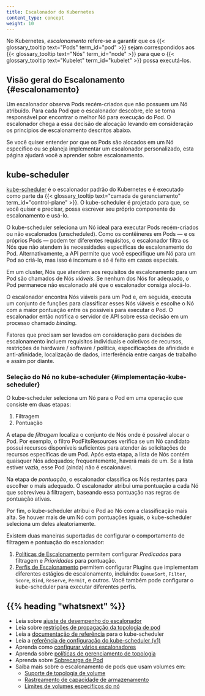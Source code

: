 ```yaml
---
title: Escalonador do Kubernetes
content_type: concept
weight: 10
---
```


<!-- overview -->

No Kubernetes, _escalonamento_ refere-se a garantir que os {{< glossary_tooltip text="Pods" term_id="pod" >}} 
sejam correspondidos aos {{< glossary_tooltip text="Nós" term_id="node" >}} 
para que o {{< glossary_tooltip text="Kubelet" term_id="kubelet" >}} 
possa executá-los.

<!-- body -->

## Visão geral do Escalonamento {#escalonamento}

Um escalonador observa Pods recém-criados que não possuem um Nó atribuído. 
Para cada Pod que o escalonador descobre, ele se torna responsável por 
encontrar o melhor Nó para execução do Pod. O escalonador chega a essa decisão 
de alocação levando em consideração os princípios de escalonamento descritos abaixo.

Se você quiser entender por que os Pods são alocados em um Nó específico 
ou se planeja implementar um escalonador personalizado, esta página ajudará você a 
aprender sobre escalonamento.

## kube-scheduler

[kube-scheduler](/docs/reference/command-line-tools-reference/kube-scheduler/)
é o escalonador padrão do Kubernetes e é executado como parte da 
{{< glossary_tooltip text="camada de gerenciamento" term_id="control-plane" >}}.
O kube-scheduler é projetado para que, se você quiser e precisar, possa
escrever seu próprio componente de escalonamento e usá-lo.

O kube-scheduler seleciona um Nó ideal para executar Pods recém-criados ou não 
escalonados (unscheduled). Como os contêineres em Pods — e os próprios Pods — podem 
ter diferentes requisitos, o escalonador filtra os Nós que não atendem às necessidades 
específicas de escalonamento do Pod. Alternativamente, a API permite que você especifique 
um Nó para um Pod ao criá-lo, mas isso é incomum e só é feito em casos especiais.

Em um cluster, Nós que atendem aos requisitos de escalonamento para um Pod são chamados 
de Nós _viáveis_. Se nenhum dos Nós for adequado, o Pod permanece não escalonado até 
que o escalonador consiga alocá-lo.

O escalonador encontra Nós viáveis para um Pod e, em seguida, executa um conjunto de 
funções para classificar esses Nós viáveis e escolhe o Nó com a maior pontuação entre 
os possíveis para executar o Pod. O escalonador então notifica o servidor de API sobre essa 
decisão em um processo chamado _binding_.

Fatores que precisam ser levados em consideração para decisões de escalonamento incluem 
requisitos individuais e coletivos de recursos, restrições de hardware / software / política, 
especificações de afinidade e anti-afinidade, localização de dados, interferência entre cargas de trabalho 
e assim por diante.

### Seleção do Nó no kube-scheduler {#implementação-kube-scheduler}

O kube-scheduler seleciona um Nó para o Pod em uma operação que consiste em duas etapas:

1. Filtragem
1. Pontuação

A etapa de _filtragem_ localiza o conjunto de Nós onde é possível alocar o Pod. Por exemplo, 
o filtro PodFitsResources verifica se um Nó candidato possui recursos disponíveis suficientes 
para atender às solicitações de recursos específicas de um Pod. Após esta etapa, a lista de 
Nós contém quaisquer Nós adequados; frequentemente, haverá mais de um. Se a lista estiver 
vazia, esse Pod (ainda) não é escalonável.

Na etapa de _pontuação_, o escalonador classifica os Nós restantes para escolher o mais 
adequado. O escalonador atribui uma pontuação a cada Nó que sobreviveu à filtragem, baseando 
essa pontuação nas regras de pontuação ativas.

Por fim, o kube-scheduler atribui o Pod ao Nó com a classificação mais alta. Se houver mais 
de um Nó com pontuações iguais, o kube-scheduler seleciona um deles aleatoriamente.

Existem duas maneiras suportadas de configurar o comportamento de filtragem e pontuação do escalonador:

1. [Políticas de Escalonamento](/docs/reference/scheduling/policies) permitem configurar _Predicados_ 
para filtragem e _Prioridades_ para pontuação.
2. [Perfis de Escalonamento](/docs/reference/scheduling/config/#profiles) permitem configurar Plugins 
que implementam diferentes estágios de escalonamento, incluindo: `QueueSort`, `Filter`, `Score`, 
`Bind`, `Reserve`, `Permit`, e outros. Você também pode configurar o kube-scheduler para executar 
diferentes perfis.

## {{% heading "whatsnext" %}}

* Leia sobre [ajuste de desempenho do escalonador](/docs/concepts/scheduling-eviction/scheduler-perf-tuning/)
* Leia sobre [restrições de propagação da topologia de pod](/docs/concepts/scheduling-eviction/topology-spread-constraints/)
* Leia a [documentação de referência](/docs/reference/command-line-tools-reference/kube-scheduler/) para o kube-scheduler
* Leia a [referência de configuração do kube-scheduler (v1)](/docs/reference/config-api/kube-scheduler-config.v1/)
* Aprenda como [configurar vários escalonadores](/docs/tasks/extend-kubernetes/configure-multiple-schedulers/)
* Aprenda sobre [políticas de gerenciamento de topologia](/docs/tasks/administer-cluster/topology-manager/)
* Aprenda sobre [Sobrecarga de Pod](/pt-br/docs/concepts/scheduling-eviction/pod-overhead/)
* Saiba mais sobre o escalonamento de pods que usam volumes em:
  * [Suporte de topologia de volume](/docs/concepts/storage/storage-classes/#volume-binding-mode)
  * [Rastreamento de capacidade de armazenamento](/docs/concepts/storage/storage-capacity/)
  * [Limites de volumes específicos do nó](/docs/concepts/storage/storage-limits/)

